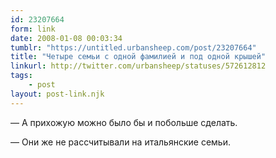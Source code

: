 ```yaml
---
id: 23207664
form: link
date: 2008-01-08 00:03:34
tumblr: "https://untitled.urbansheep.com/post/23207664"
title: "Четыре семьи с одной фамилией и под одной крышей"
linkurl: http://twitter.com/urbansheep/statuses/572612812
tags:
    - post
layout: post-link.njk
---
```

<p>—&nbsp;А прихожую можно было бы и побольше сделать.</p>
<p>—&nbsp;Они же не рассчитывали на итальянские семьи.</p>
